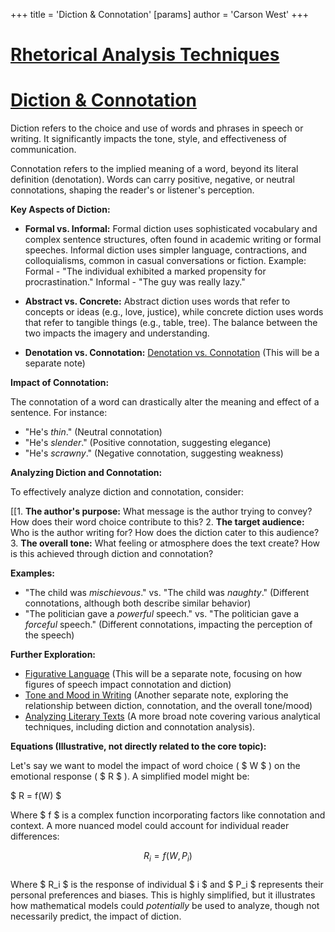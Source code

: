 +++
 title = 'Diction & Connotation'
[params]
	author = 'Carson West'
+++
# [Rhetorical Analysis Techniques](./../rhetorical-analysis-techniques/)
# [Diction & Connotation](./../diction-&-connotation/)

Diction refers to the choice and use of words and phrases in speech or writing.  It significantly impacts the tone, style, and effectiveness of communication.

Connotation refers to the implied meaning of a word, beyond its literal definition (denotation).  Words can carry positive, negative, or neutral connotations, shaping the reader's or listener's perception.


**Key Aspects of Diction:**

* **Formal vs. Informal:** Formal diction uses sophisticated vocabulary and complex sentence structures, often found in academic writing or formal speeches. Informal diction uses simpler language, contractions, and colloquialisms, common in casual conversations or fiction.  Example:  Formal - "The individual exhibited a marked propensity for procrastination."  Informal - "The guy was really lazy."

* **Abstract vs. Concrete:** Abstract diction uses words that refer to concepts or ideas (e.g., love, justice), while concrete diction uses words that refer to tangible things (e.g., table, tree).  The balance between the two impacts the imagery and understanding.

* **Denotation vs. Connotation:** [Denotation vs. Connotation](./../denotation-vs.-connotation/)  (This will be a separate note)


**Impact of Connotation:**

The connotation of a word can drastically alter the meaning and effect of a sentence.  For instance:

* "He's *thin*." (Neutral connotation)
* "He's *slender*." (Positive connotation, suggesting elegance)
* "He's *scrawny*." (Negative connotation, suggesting weakness)


**Analyzing Diction and Connotation:**

To effectively analyze diction and connotation, consider:

[[1. **The author's purpose:** What message is the author trying to convey? How does their word choice contribute to this?
2. **The target audience:** Who is the author writing for? How does the diction cater to this audience?
3. **The overall tone:** What feeling or atmosphere does the text create? How is this achieved through diction and connotation?


**Examples:**

*  "The child was *mischievous*."  vs. "The child was *naughty*."  (Different connotations, although both describe similar behavior)
*  "The politician gave a *powerful* speech." vs. "The politician gave a *forceful* speech." (Different connotations, impacting the perception of the speech)

**Further Exploration:**

* [Figurative Language](./../figurative-language/) (This will be a separate note, focusing on how figures of speech impact connotation and diction)
* [Tone and Mood in Writing](./../tone-and-mood-in-writing/) (Another separate note, exploring the relationship between diction, connotation, and the overall tone/mood)
* [Analyzing Literary Texts](./../analyzing-literary-texts/) (A more broad note covering various analytical techniques, including diction and connotation analysis).


**Equations (Illustrative, not directly related to the core topic):**

Let's say we want to model the impact of word choice ( $ W $ ) on the emotional response ( $ R $ ).  A simplified model might be:

 $ R = f(W) $ 

Where  $ f $  is a complex function incorporating factors like connotation and context. A more nuanced model could account for individual reader differences:


 $$  R_i = f(W, P_i)  $$  
Where  $ R_i $  is the response of individual  $ i $  and  $ P_i $  represents their personal preferences and biases.  This is highly simplified, but it illustrates how mathematical models could *potentially* be used to analyze, though not necessarily predict, the impact of diction.
